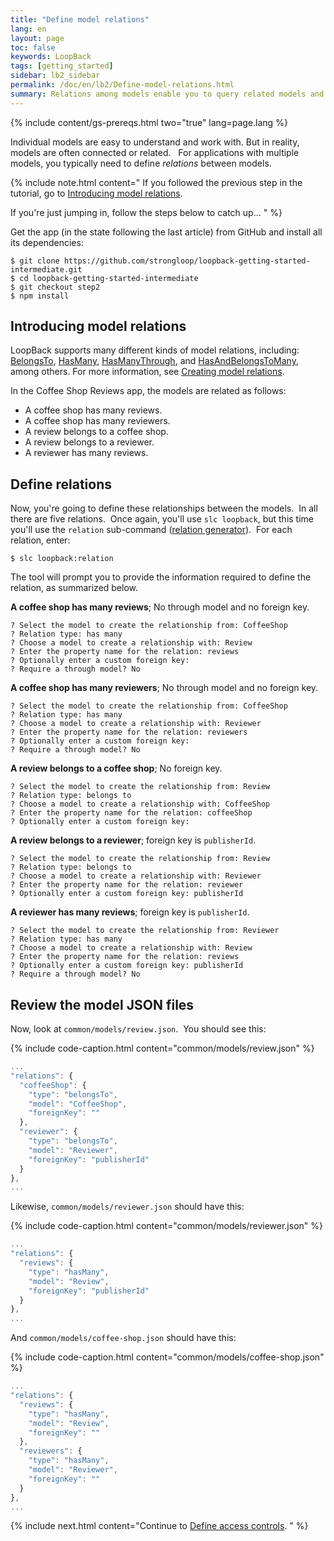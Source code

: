 ```yaml
---
title: "Define model relations"
lang: en
layout: page
toc: false
keywords: LoopBack
tags: [getting_started]
sidebar: lb2_sidebar
permalink: /doc/en/lb2/Define-model-relations.html
summary: Relations among models enable you to query related models and perform corresponding validations.
---
```


{% include content/gs-prereqs.html two="true" lang=page.lang %}

Individual models are easy to understand and work with. But in reality, models are often connected or related.   For applications with multiple models, you typically need to define _relations_ between models.  

{% include note.html content="
If you followed the previous step in the tutorial, go to [Introducing model relations](#introducing-model-relations).

If you're just jumping in, follow the steps below to catch up...
" %}

Get the app (in the state following the last article) from GitHub and install all its dependencies:

```
$ git clone https://github.com/strongloop/loopback-getting-started-intermediate.git
$ cd loopback-getting-started-intermediate
$ git checkout step2
$ npm install
```

## Introducing model relations

LoopBack supports many different kinds of model relations, including: [BelongsTo](BelongsTo-relations), [HasMany](HasMany-relations), [HasManyThrough](HasManyThrough-relations), and [HasAndBelongsToMany](HasAndBelongsToMany-relations), among others. For more information, see [Creating model relations](Creating-model-relations).

In the Coffee Shop Reviews app, the models are related as follows:

*   A coffee shop has many reviews.
*   A coffee shop has many reviewers.
*   A review belongs to a coffee shop.
*   A review belongs to a reviewer.
*   A reviewer has many reviews.

## Define relations

Now, you're going to define these relationships between the models.  In all there are five relations.  Once again, you'll use `slc loopback`, but this time you'll use the `relation` sub-command ([relation generator](Relation-generator)).  For each relation, enter:

`$ slc loopback:relation`

The tool will prompt you to provide the information required to define the relation, as summarized below.

**A coffee shop has many reviews**; No through model and no foreign key.

```
? Select the model to create the relationship from: CoffeeShop
? Relation type: has many
? Choose a model to create a relationship with: Review
? Enter the property name for the relation: reviews
? Optionally enter a custom foreign key:
? Require a through model? No
```

**A coffee shop has many reviewers**; No through model and no foreign key.

```
? Select the model to create the relationship from: CoffeeShop
? Relation type: has many
? Choose a model to create a relationship with: Reviewer
? Enter the property name for the relation: reviewers
? Optionally enter a custom foreign key:
? Require a through model? No
```

**A review belongs to a coffee shop**; No foreign key.

```
? Select the model to create the relationship from: Review
? Relation type: belongs to
? Choose a model to create a relationship with: CoffeeShop
? Enter the property name for the relation: coffeeShop
? Optionally enter a custom foreign key:
```

**A review belongs to a reviewer**; foreign key is `publisherId`.

```
? Select the model to create the relationship from: Review
? Relation type: belongs to
? Choose a model to create a relationship with: Reviewer
? Enter the property name for the relation: reviewer
? Optionally enter a custom foreign key: publisherId
```

**A reviewer has many reviews**; foreign key is `publisherId`.

```
? Select the model to create the relationship from: Reviewer
? Relation type: has many
? Choose a model to create a relationship with: Review
? Enter the property name for the relation: reviews
? Optionally enter a custom foreign key: publisherId
? Require a through model? No
```

## Review the model JSON files

Now, look at `common/models/review.json`.  You should see this:

{% include code-caption.html content="common/models/review.json" %}
```javascript
...
"relations": {
  "coffeeShop": {
    "type": "belongsTo",
    "model": "CoffeeShop",
    "foreignKey": ""
  },
  "reviewer": {
    "type": "belongsTo",
    "model": "Reviewer",
    "foreignKey": "publisherId"
  }
},
...
```

Likewise, `common/models/reviewer.json` should have this:

{% include code-caption.html content="common/models/reviewer.json" %}
```javascript
...
"relations": {
  "reviews": {
    "type": "hasMany",
    "model": "Review",
    "foreignKey": "publisherId"
  }
},
...
```

And `common/models/coffee-shop.json` should have this:

{% include code-caption.html content="common/models/coffee-shop.json" %}
```javascript
...
"relations": {
  "reviews": {
    "type": "hasMany",
    "model": "Review",
    "foreignKey": ""
  },
  "reviewers": {
    "type": "hasMany",
    "model": "Reviewer",
    "foreignKey": ""
  }
},
...
```

{% include next.html content="Continue to [Define access controls](Define-access-controls.html).
" %}
